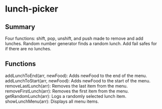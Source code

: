 # lunch-picker

## Summary
Four functions: shift, pop, unshift, and push made to remove and add lunches. Random number generator finds a random lunch. Add fail safes for if there are no lunches.

## Functions
addLunchToEnd(arr, newFood): Adds newFood to the end of the menu.
addLunchToStart(arr, newFood): Adds newFood to the start of the menu.
removeLastLunch(arr): Removes the last item from the menu.
removeFirstLunch(arr): Removes the first item from the menu.
getRandomLunch(arr): Logs a randomly selected lunch item.
showLunchMenu(arr): Displays all menu items.
